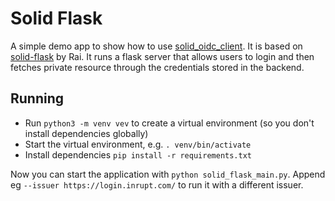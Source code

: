 # Solid Flask

A simple demo app to show how to use [solid_oidc_client](https://pypi.org/project/solid-oidc-client/0.0.2/). It is based on [solid-flask](https://gitlab.com/agentydragon/solid-flask/) by Rai. It runs a flask server that allows users to login and then fetches private resource through the credentials stored in the backend.

## Running

- Run `python3 -m venv vev` to create a virtual environment (so you don't install dependencies globally)
- Start the virtual environment, e.g. `. venv/bin/activate`
- Install dependencies `pip install -r requirements.txt`

Now you can start the application with `python solid_flask_main.py`. Append eg `--issuer https://login.inrupt.com/` to run it with a different issuer.